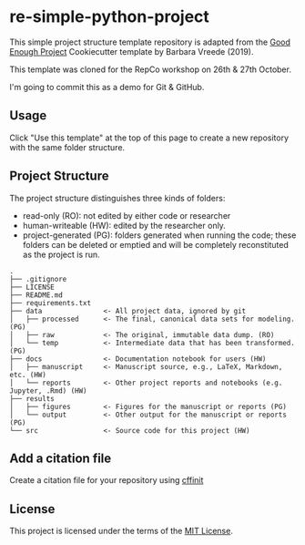 # re-simple-python-project

This simple project structure template repository is adapted from the [Good Enough Project](https://github.com/bvreede/good-enough-project) Cookiecutter template by Barbara Vreede (2019).

This template was cloned for the RepCo workshop on 26th & 27th October.

I'm going to commit this as a demo for Git & GitHub.

## Usage

Click "Use this template" at the top of this page to create a new repository with the same folder structure.

## Project Structure

The project structure distinguishes three kinds of folders:
- read-only (RO): not edited by either code or researcher
- human-writeable (HW): edited by the researcher only.
- project-generated (PG): folders generated when running the code; these folders can be deleted or emptied and will be completely reconstituted as the project is run.


```
.
├── .gitignore
├── LICENSE
├── README.md
├── requirements.txt
├── data               <- All project data, ignored by git
│   ├── processed      <- The final, canonical data sets for modeling. (PG)
│   ├── raw            <- The original, immutable data dump. (RO)
│   └── temp           <- Intermediate data that has been transformed. (PG)
├── docs               <- Documentation notebook for users (HW)
│   ├── manuscript     <- Manuscript source, e.g., LaTeX, Markdown, etc. (HW)
│   └── reports        <- Other project reports and notebooks (e.g. Jupyter, .Rmd) (HW)
├── results
│   ├── figures        <- Figures for the manuscript or reports (PG)
│   └── output         <- Other output for the manuscript or reports (PG)
└── src                <- Source code for this project (HW)

```

## Add a citation file
Create a citation file for your repository using [cffinit](https://citation-file-format.github.io/cff-initializer-javascript/#/)

## License

This project is licensed under the terms of the [MIT License](/LICENSE).

